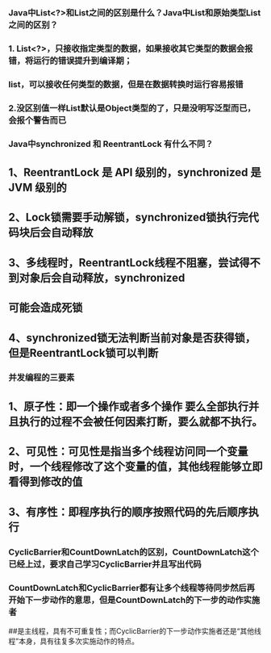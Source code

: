 ### Java中List<?>和List之间的区别是什么？Java中List和原始类型List之间的区别？
### 1. List<?>，只接收指定类型的数据，如果接收其它类型的数据会报错，将运行的错误提升到编译期；
### list，可以接收任何类型的数据，但是在数据转换时运行容易报错
### 2.没区别值一样List默认是Object类型的了，只是没明写泛型而已，会报个警告而已

### Java中synchronized 和 ReentrantLock 有什么不同？
##  1、ReentrantLock 是 API 级别的，synchronized 是 JVM 级别的
##  2、Lock锁需要手动解锁，synchronized锁执行完代码块后会自动释放
##  3、多线程时，ReentrantLock线程不阻塞，尝试得不到对象后会自动释放，synchronized
##  可能会造成死锁
##  4、synchronized锁无法判断当前对象是否获得锁，但是ReentrantLock锁可以判断


### 并发编程的三要素
##  1、原子性：即一个操作或者多个操作 要么全部执行并且执行的过程不会被任何因素打断，要么就都不执行。
##  2、可见性：可见性是指当多个线程访问同一个变量时，一个线程修改了这个变量的值，其他线程能够立即看得到修改的值
##  3、有序性：即程序执行的顺序按照代码的先后顺序执行

### CyclicBarrier和CountDownLatch的区别，CountDownLatch这个已经上过，要求自己学习CyclicBarrier并且写出代码
### CountDownLatch和CyclicBarrier都有让多个线程等待同步然后再开始下一步动作的意思，但是CountDownLatch的下一步的动作实施者
##是主线程，具有不可重复性；而CyclicBarrier的下一步动作实施者还是“其他线程”本身，具有往复多次实施动作的特点。
      
